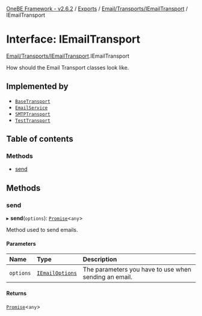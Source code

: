 [OneBE Framework - v2.6.2](../README.md) / [Exports](../modules.md) / [Email/Transports/IEmailTransport](../modules/Email_Transports_IEmailTransport.md) / IEmailTransport

# Interface: IEmailTransport

[Email/Transports/IEmailTransport](../modules/Email_Transports_IEmailTransport.md).IEmailTransport

How should the Email Transport classes look like.

## Implemented by

- [`BaseTransport`](../classes/Email_Transports_BaseTransport.BaseTransport.md)
- [`EmailService`](../classes/Email_EmailService.EmailService.md)
- [`SMTPTransport`](../classes/Email_Transports_SMTPTransport.SMTPTransport.md)
- [`TestTransport`](../classes/Email_Transports_TestTransport.TestTransport.md)

## Table of contents

### Methods

- [send](Email_Transports_IEmailTransport.IEmailTransport.md#send)

## Methods

### send

▸ **send**(`options`): [`Promise`]( https://developer.mozilla.org/en-US/docs/Web/JavaScript/Reference/Global_Objects/Promise )<`any`\>

Method used to send emails.

#### Parameters

| Name | Type | Description |
| :------ | :------ | :------ |
| `options` | [`IEmailOptions`](Email_Transports_IEmailTransport.IEmailOptions.md) | The parameters you have to use when sending an email. |

#### Returns

[`Promise`]( https://developer.mozilla.org/en-US/docs/Web/JavaScript/Reference/Global_Objects/Promise )<`any`\>
